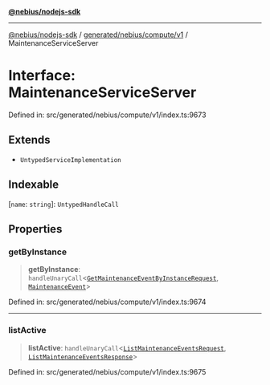 [**@nebius/nodejs-sdk**](../../../../../README.md)

---

[@nebius/nodejs-sdk](../../../../../README.md) / [generated/nebius/compute/v1](../README.md) / MaintenanceServiceServer

# Interface: MaintenanceServiceServer

Defined in: src/generated/nebius/compute/v1/index.ts:9673

## Extends

- `UntypedServiceImplementation`

## Indexable

\[`name`: `string`\]: `UntypedHandleCall`

## Properties

### getByInstance

> **getByInstance**: `handleUnaryCall`\<[`GetMaintenanceEventByInstanceRequest`](GetMaintenanceEventByInstanceRequest.md), [`MaintenanceEvent`](MaintenanceEvent.md)\>

Defined in: src/generated/nebius/compute/v1/index.ts:9674

---

### listActive

> **listActive**: `handleUnaryCall`\<[`ListMaintenanceEventsRequest`](ListMaintenanceEventsRequest.md), [`ListMaintenanceEventsResponse`](ListMaintenanceEventsResponse.md)\>

Defined in: src/generated/nebius/compute/v1/index.ts:9675
